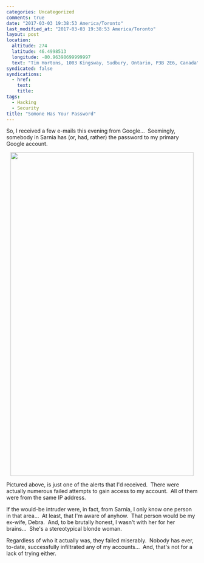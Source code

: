 ```yaml
---
categories: Uncategorized
comments: true
date: "2017-03-03 19:38:53 America/Toronto"
last_modified_at: "2017-03-03 19:38:53 America/Toronto"
layout: post
location:
  altitude: 274
  latitude: 46.4998513
  longitude: -80.96398699999997
  text: "Tim Hortons, 1003 Kingsway, Sudbury, Ontario, P3B 2E6, Canada"
syndicated: false
syndications:
  - href: 
    text: 
    title: 
tags:
  - Hacking
  - Security
title: "Somone Has Your Password"
---
```


So, I received a few e-mails this evening from Google&hellip;&nbsp; Seemingly, somebody in Sarnia has (or, had, rather) the password to my primary Google
account.

<a href="{{ site.uri.assets }}/blog/2017/03/03/someone-has-your-password/2017-03-04_09-47-29_1080x1920.jpeg" target="_blank" title="">
  <img alt="" height="852" src="{{ site.uri.assets }}/blog/2017/03/03/someone-has-your-password/2017-03-04_09-47-29_0482x0852.jpg" style="border: 0px; display: block; margin-left: auto; margin-right: auto;" width="482" />
</a>

Pictured above, is just one of the alerts that I'd received.&nbsp; There were actually numerous failed attempts to gain access to my account.&nbsp; All of
them were from the same IP address.

If the would-be intruder were, in fact, from Sarnia, I only know one person in that area&hellip;&nbsp; At least, that I'm aware of anyhow.&nbsp; That person
would be my ex-wife, Debra.&nbsp; And, to be brutally honest, I wasn't with her for her brains&hellip;&nbsp; She's a stereotypical blonde woman.

Regardless of who it actually was, they failed miserably.&nbsp; Nobody has ever, to-date, successfully infiltrated any of my accounts&hellip;&nbsp; And,
that's not for a lack of trying either.
